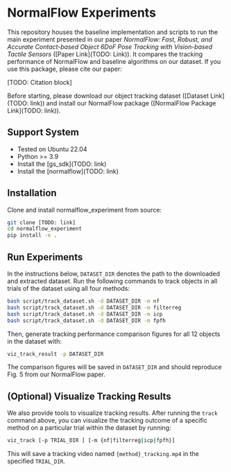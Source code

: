 # NormalFlow Experiments

This repository houses the baseline implementation and scripts to run the main experiment presented in our paper *NormalFlow: Fast, Robust, and Accurate Contact-based Object 6DoF Pose Tracking with Vision-based Tactile Sensors* ([Paper Link](TODO: Link)). It compares the tracking performance of NormalFlow and baseline algorithms on our dataset. If you use this package, please cite our paper:

[TODO: Citation block]

Before starting, please download our object tracking dataset ([Dataset Link](TODO: link)) and install our NormalFlow package ([NormalFlow Package Link](TODO: link)).


## Support System
* Tested on Ubuntu 22.04
* Python >= 3.9
* Install the [gs_sdk](TODO: link)
* Install the [normalflow](TODO: link)

## Installation
Clone and install normalflow_experiment from source:
```bash
git clone [TODO: link]
cd normalflow_experiment
pip install -e .
```

## Run Experiments
In the instructions below, `DATASET_DIR` denotes the path to the downloaded and extracted dataset. Run the following commands to track objects in all trials of the dataset using all four methods:
```bash
bash script/track_dataset.sh -d DATASET_DIR -m nf
bash script/track_dataset.sh -d DATASET_DIR -m filterreg
bash script/track_dataset.sh -d DATASET_DIR -m icp
bash script/track_dataset.sh -d DATASET_DIR -m fpfh
```

Then, generate tracking performance comparison figures for all 12 objects in the dataset with:
```bash
viz_track_result -p DATASET_DIR
```
The comparison figures will be saved in `DATASET_DIR` and should reproduce Fig. 5 from our NormalFlow paper.

## (Optional) Visualize Tracking Results
We also provide tools to visualize tracking results. After running the `track` command above, you can visualize the tracking outcome of a specific method on a particular trial within the dataset by running:
```bash
viz_track [-p TRIAL_DIR ] [-m {nf|filterreg|icp|fpfh}]
```
This will save a tracking video named `{method}_tracking.mp4` in the specified `TRIAL_DIR`.



